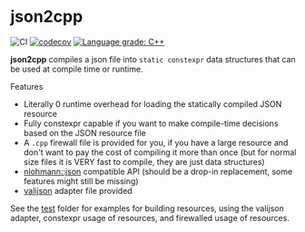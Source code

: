 # json2cpp

![CI](https://github.com/lefticus/json2cpp/workflows/ci/badge.svg)
[![codecov](https://codecov.io/gh/lefticus/json2cpp/branch/main/graph/badge.svg)](https://codecov.io/gh/lefticus/json2cpp)
[![Language grade: C++](https://img.shields.io/lgtm/grade/cpp/github/lefticus/json2cpp)](https://lgtm.com/projects/g/lefticus/json2cpp/context:cpp)

**json2cpp** compiles a json file into `static constexpr` data structures that can be used at compile time or runtime.

Features

 * Literally 0 runtime overhead for loading the statically compiled JSON resource
 * Fully constexpr capable if you want to make compile-time decisions based on the JSON resource file
 * A `.cpp` firewall file is provided for you, if you have a large resource and don't want to pay the cost of compiling it more than once (but for normal size files it is VERY fast to compile, they are just data structures)
 * [nlohmann::json](https://github.com/nlohmann/json) compatible API (should be a drop-in replacement, some features might still be missing)
 * [valijson](https://github.com/tristanpenman/valijson) adapter file provided


See the [test](test) folder for examples for building resources, using the valijson adapter, constexpr usage of resources, and firewalled usage of resources.
